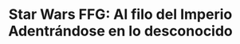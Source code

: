 ---
collection: rolLudoteca
title: 'Star Wars FFG: Al filo del Imperio Adentrándose en lo desconocido'
image: edgswe06.png
editorial: 'Fantasy Flight Games'
editorial_ref: 'EDGSWE06'
isbn: '9788415889724'
type: 'Guía'
web: http://www.fantasyflightgames.es/juegos/articulo/star_wars_al_filo_del_imperio/adentrandose_en_lo_desconocido
format: 'Libro tapa dura'
system: 'Genesys'
created_at: '2022-04-11T12:06:49+00:00'
---